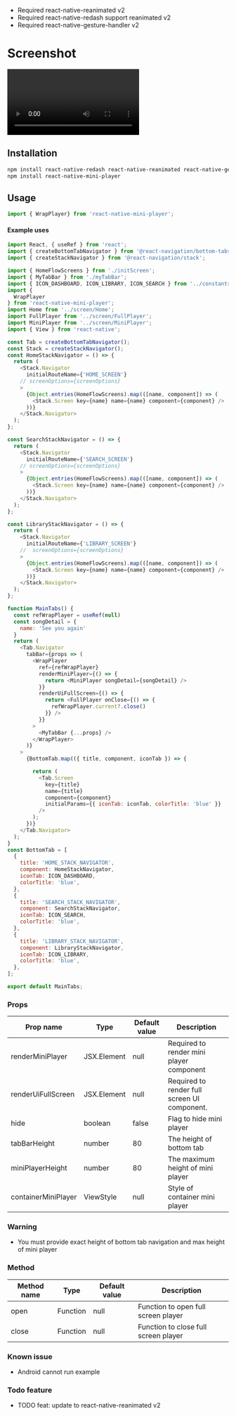 - Required react-native-reanimated v2
- Required react-native-redash support reanimated v2
- Required react-native-gesture-handler v2
# Screenshot   
<video src="https://user-images.githubusercontent.com/84692183/207228247-c3466563-f2b9-4f65-a55b-27a3859f0594.mp4"></video>
## Installation

```sh
npm install react-native-redash react-native-reanimated react-native-gesture-handler
npm install react-native-mini-player

```

## Usage

```js
import { WrapPlayer} from 'react-native-mini-player';
```

#### Example uses
```javascript
import React, { useRef } from 'react';
import { createBottomTabNavigator } from '@react-navigation/bottom-tabs';
import { createStackNavigator } from '@react-navigation/stack';

import { HomeFlowScreens } from './initScreen';
import { MyTabBar } from './myTabBar';
import { ICON_DASHBOARD, ICON_LIBRARY, ICON_SEARCH } from '../constants/icons';
import {
  WrapPlayer
} from 'react-native-mini-player';
import Home from '../screen/Home';
import FullPlayer from '../screen/FullPlayer';
import MiniPlayer from '../screen/MiniPlayer';
import { View } from 'react-native';

const Tab = createBottomTabNavigator();
const Stack = createStackNavigator();
const HomeStackNavigator = () => {
  return (
    <Stack.Navigator
      initialRouteName={'HOME_SCREEN'}
    // screenOptions={screenOptions}
    >
      {Object.entries(HomeFlowScreens).map(([name, component]) => (
        <Stack.Screen key={name} name={name} component={component} />
      ))}
    </Stack.Navigator>
  );
};

const SearchStackNavigator = () => {
  return (
    <Stack.Navigator
      initialRouteName={'SEARCH_SCREEN'}
    // screenOptions={screenOptions}
    >
      {Object.entries(HomeFlowScreens).map(([name, component]) => (
        <Stack.Screen key={name} name={name} component={component} />
      ))}
    </Stack.Navigator>
  );
};

const LibraryStackNavigator = () => {
  return (
    <Stack.Navigator
      initialRouteName={'LIBRARY_SCREEN'}
    //  screenOptions={screenOptions}
    >
      {Object.entries(HomeFlowScreens).map(([name, component]) => (
        <Stack.Screen key={name} name={name} component={component} />
      ))}
    </Stack.Navigator>
  );
};

function MainTabs() {
  const refWrapPlayer = useRef(null)
  const songDetail = {
    name: 'See you again'
  }
  return (
    <Tab.Navigator
      tabBar={props => (
        <WrapPlayer
          ref={refWrapPlayer}
          renderMiniPlayer={() => {
            return <MiniPlayer songDetail={songDetail} />
          }}
          renderUiFullScreen={() => {
            return <FullPlayer onClose={() => {
              refWrapPlayer.current?.close()
            }} />
          }}
        >
          <MyTabBar {...props} />
        </WrapPlayer>
      )}
    >
      {BottomTab.map(({ title, component, iconTab }) => {

        return (
          <Tab.Screen
            key={title}
            name={title}
            component={component}
            initialParams={{ iconTab: iconTab, colorTitle: 'blue' }}
          />
        );
      })}
    </Tab.Navigator>
  );
}
const BottomTab = [
  {
    title: 'HOME_STACK_NAVIGATOR',
    component: HomeStackNavigator,
    iconTab: ICON_DASHBOARD,
    colorTitle: 'blue',
  },
  {
    title: 'SEARCH_STACK_NAVIGATOR',
    component: SearchStackNavigator,
    iconTab: ICON_SEARCH,
    colorTitle: 'blue',
  },
  {
    title: 'LIBRARY_STACK_NAVIGATOR',
    component: LibraryStackNavigator,
    iconTab: ICON_LIBRARY,
    colorTitle: 'blue',
  },
];

export default MainTabs;
```
### Props

| Prop name        | Type             | Default value                          | Description                                                                                                                                                                                                    |
| ---------------- | ---------------- | -------------------------------------- | -------------------------------------------------------------------------------------------------------------------------------------------------------------------------------------------------------------- |
| renderMiniPlayer | JSX.Element| null | Required to render mini player component |
| renderUiFullScreen |  JSX.Element| null | Required to render full screen UI component. |
| hide        | boolean         | false       | Flag to hide mini player                                                                                                                                |
| tabBarHeight  | number           | 80                 | The height of bottom tab                                                                                                        |
| miniPlayerHeight | number | 80 | The maximum height of mini player |
| containerMiniPlayer| ViewStyle| null| Style of container mini player|


### Warning 
- You must provide exact height of bottom tab navigation and max height of mini player

### Method

| Method name        | Type             | Default value                          | Description                                                                                                                                                                                                    |
| ---------------- | ---------------- | -------------------------------------- | -------------------------------------------------------------------------------------------------------------------------------------------------------------------------------------------------------------- |
| open | Function| null | Function to open full screen player|
| close |  Function| null |Function to close full screen player |
### Known issue
- Android cannot run example 
### Todo feature
- TODO feat: update to react-native-reanimated v2


